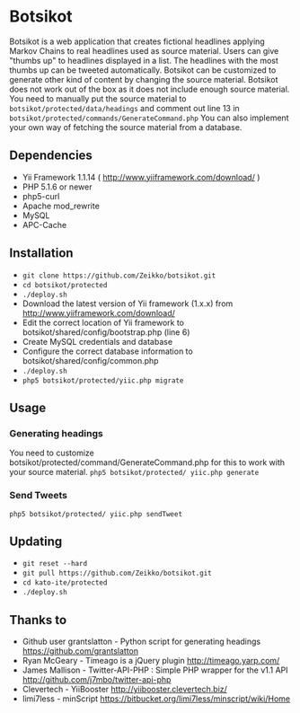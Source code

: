 # Botsikot
Botsikot is a web application that creates fictional headlines applying Markov Chains to real headlines used as source material.
Users can give "thumbs up" to headlines displayed in a list.
The headlines with the most thumbs up can be tweeted automatically.
Botsikot can be customized to generate other kind of content by changing the source material.
Botsikot does not work out of the box as it does not include enough source material.
You need to manually put the source material to `botsikot/protected/data/headings` and comment out line 13 in `botsikot/protected/commands/GenerateCommand.php`
You can also implement your own way of fetching the source material from a database.

## Dependencies
- Yii Framework 1.1.14 ( http://www.yiiframework.com/download/ )
- PHP 5.1.6 or newer
- php5-curl
- Apache mod_rewrite
- MySQL
- APC-Cache

## Installation
- `git clone https://github.com/Zeikko/botsikot.git`
- `cd botsikot/protected`
- `./deploy.sh`
- Download the latest version of Yii framework (1.x.x) from http://www.yiiframework.com/download/
- Edit the correct location of Yii framework to botsikot/shared/config/bootstrap.php (line 6)
- Create MySQL credentials and database
- Configure the correct database information to botsikot/shared/config/common.php
- `./deploy.sh`
- `php5 botsikot/protected/yiic.php migrate`

## Usage

### Generating headings
You need to customize botsikot/protected/command/GenerateCommand.php for this to work with your source material.
`php5 botsikot/protected/ yiic.php generate`

### Send Tweets
`php5 botsikot/protected/ yiic.php sendTweet`

## Updating
- `git reset --hard`
- `git pull https://github.com/Zeikko/botsikot.git`
- `cd kato-ite/protected`
- `./deploy.sh`

## Thanks to
- Github user grantslatton - Python script for generating headings https://github.com/grantslatton
- Ryan McGeary - Timeago is a jQuery plugin http://timeago.yarp.com/
- James Mallison - Twitter-API-PHP : Simple PHP wrapper for the v1.1 API http://github.com/j7mbo/twitter-api-php
- Clevertech - YiiBooster http://yiibooster.clevertech.biz/
- limi7less - minScript https://bitbucket.org/limi7less/minscript/wiki/Home
